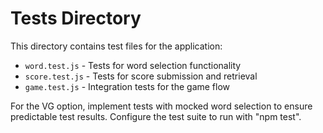 # Tests Directory

This directory contains test files for the application:

- `word.test.js` - Tests for word selection functionality
- `score.test.js` - Tests for score submission and retrieval
- `game.test.js` - Integration tests for the game flow

For the VG option, implement tests with mocked word selection to ensure predictable test results.
Configure the test suite to run with "npm test".
